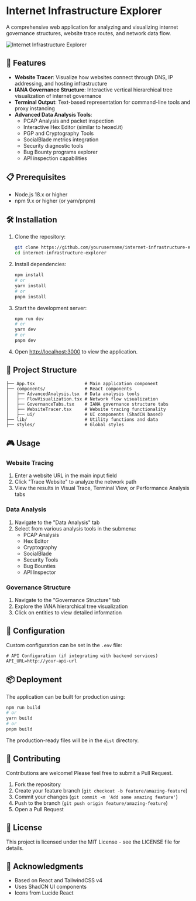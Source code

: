 
# Internet Infrastructure Explorer

A comprehensive web application for analyzing and visualizing internet governance structures, website trace routes, and network data flow.

![Internet Infrastructure Explorer](https://images.unsplash.com/photo-1558494949-ef010cbdcc31?q=80&w=2000&auto=format&fit=crop)

## 🚀 Features

- **Website Tracer**: Visualize how websites connect through DNS, IP addressing, and hosting infrastructure
- **IANA Governance Structure**: Interactive vertical hierarchical tree visualization of internet governance
- **Terminal Output**: Text-based representation for command-line tools and proxy instancing
- **Advanced Data Analysis Tools**:
  - PCAP Analysis and packet inspection
  - Interactive Hex Editor (similar to hexed.it)
  - PGP and Cryptography Tools
  - SocialBlade metrics integration
  - Security diagnostic tools
  - Bug Bounty programs explorer
  - API inspection capabilities

## 📋 Prerequisites

- Node.js 18.x or higher
- npm 9.x or higher (or yarn/pnpm)

## 🛠️ Installation

1. Clone the repository:
   ```bash
   git clone https://github.com/yourusername/internet-infrastructure-explorer.git
   cd internet-infrastructure-explorer
   ```

2. Install dependencies:
   ```bash
   npm install
   # or
   yarn install
   # or
   pnpm install
   ```

3. Start the development server:
   ```bash
   npm run dev
   # or
   yarn dev
   # or
   pnpm dev
   ```

4. Open [http://localhost:3000](http://localhost:3000) to view the application.

## 🧩 Project Structure

```
├── App.tsx                   # Main application component
├── components/               # React components
│   ├── AdvancedAnalysis.tsx  # Data analysis tools
│   ├── FlowVisualization.tsx # Network flow visualization
│   ├── GovernanceTabs.tsx    # IANA governance structure tabs
│   ├── WebsiteTracer.tsx     # Website tracing functionality
│   ├── ui/                   # UI components (ShadCN based)
├── lib/                      # Utility functions and data
├── styles/                   # Global styles
```

## 🎮 Usage

### Website Tracing

1. Enter a website URL in the main input field
2. Click "Trace Website" to analyze the network path
3. View the results in Visual Trace, Terminal View, or Performance Analysis tabs

### Data Analysis

1. Navigate to the "Data Analysis" tab
2. Select from various analysis tools in the submenu:
   - PCAP Analysis
   - Hex Editor
   - Cryptography
   - SocialBlade
   - Security Tools
   - Bug Bounties
   - API Inspector

### Governance Structure

1. Navigate to the "Governance Structure" tab
2. Explore the IANA hierarchical tree visualization
3. Click on entities to view detailed information

## 🔧 Configuration

Custom configuration can be set in the `.env` file:

```
# API Configuration (if integrating with backend services)
API_URL=http://your-api-url
```

## 📦 Deployment

The application can be built for production using:

```bash
npm run build
# or
yarn build
# or
pnpm build
```

The production-ready files will be in the `dist` directory.

## 🤝 Contributing

Contributions are welcome! Please feel free to submit a Pull Request.

1. Fork the repository
2. Create your feature branch (`git checkout -b feature/amazing-feature`)
3. Commit your changes (`git commit -m 'Add some amazing feature'`)
4. Push to the branch (`git push origin feature/amazing-feature`)
5. Open a Pull Request

## 📄 License

This project is licensed under the MIT License - see the LICENSE file for details.

## 🙏 Acknowledgments

- Based on React and TailwindCSS v4
- Uses ShadCN UI components
- Icons from Lucide React
